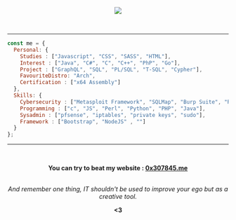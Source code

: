 <p align="center">
    <img src="https://github.com/0x307845/0x307845/blob/master/final_612ba1410b2261004b7adddf_552276.gif">
</p>   
<br>

---

```js
const me = {
  Personal: {
    Studies : ["Javascript", "CSS", "SASS", "HTML"],
    Interest : ["Java", "C#", "C", "C++", "PhP", "Go"],
    Project : ["GraphQL", "SQL", "PL/SQL", "T-SQL", "Cypher"],
    FavouriteDistro: "Arch",
    Certification : ["x64 Assembly"]
  },
  Skills: {
    Cybersecurity : ["Metasploit Framework", "SQLMap", "Burp Suite", "Reverse shells", "gobuster" , "Hydra" , "and more ..."],
    Programming : ["c", "JS", "Perl", "Python", "PHP", "Java"],
    Sysadmin : ["pfsense", "iptables", "private keys", "sudo"],
    Framework : ["Bootstrap", "NodeJS" , ""]
  }
};
````
---

<br>
<p align="center"><strong>You can try to beat my website : <a href="https://0x307845.me">0x307845.me</a></strong>
<br>
<br>
<p align="center"><em>And remember one thing, IT shouldn't be used to improve your ego but as a creative tool.</em>
<br>
<p align="center"><strong><3</strong>
